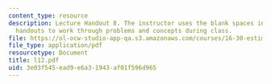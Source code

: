```yaml
---
content_type: resource
description: Lecture Handout 8. The instructor uses the blank spaces in these lecture
  handouts to work through problems and concepts during class.
file: https://ol-ocw-studio-app-qa.s3.amazonaws.com/courses/16-30-estimation-and-control-of-aerospace-systems-spring-2004/3e03f545ead9e6a31943af01f596d965_l12.pdf
file_type: application/pdf
resourcetype: Document
title: l12.pdf
uid: 3e03f545-ead9-e6a3-1943-af01f596d965
---
```

